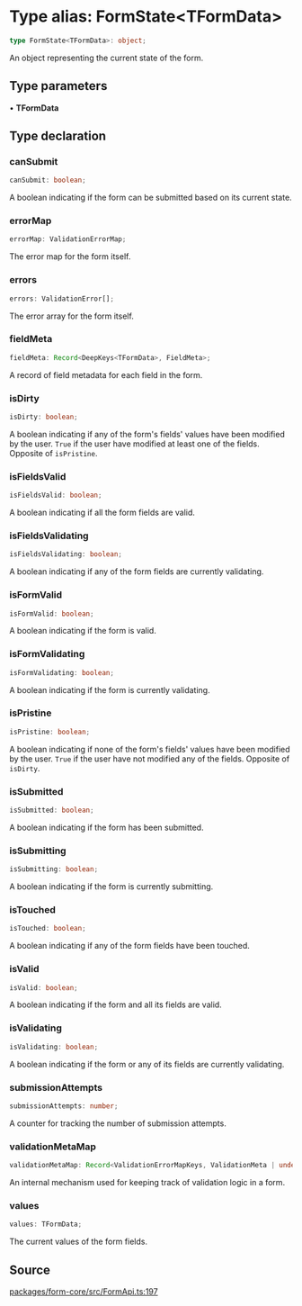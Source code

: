 # Type alias: FormState\<TFormData\>

```ts
type FormState<TFormData>: object;
```

An object representing the current state of the form.

## Type parameters

• **TFormData**

## Type declaration

### canSubmit

```ts
canSubmit: boolean;
```

A boolean indicating if the form can be submitted based on its current state.

### errorMap

```ts
errorMap: ValidationErrorMap;
```

The error map for the form itself.

### errors

```ts
errors: ValidationError[];
```

The error array for the form itself.

### fieldMeta

```ts
fieldMeta: Record<DeepKeys<TFormData>, FieldMeta>;
```

A record of field metadata for each field in the form.

### isDirty

```ts
isDirty: boolean;
```

A boolean indicating if any of the form's fields' values have been modified by the user. `True` if the user have modified at least one of the fields. Opposite of `isPristine`.

### isFieldsValid

```ts
isFieldsValid: boolean;
```

A boolean indicating if all the form fields are valid.

### isFieldsValidating

```ts
isFieldsValidating: boolean;
```

A boolean indicating if any of the form fields are currently validating.

### isFormValid

```ts
isFormValid: boolean;
```

A boolean indicating if the form is valid.

### isFormValidating

```ts
isFormValidating: boolean;
```

A boolean indicating if the form is currently validating.

### isPristine

```ts
isPristine: boolean;
```

A boolean indicating if none of the form's fields' values have been modified by the user. `True` if the user have not modified any of the fields. Opposite of `isDirty`.

### isSubmitted

```ts
isSubmitted: boolean;
```

A boolean indicating if the form has been submitted.

### isSubmitting

```ts
isSubmitting: boolean;
```

A boolean indicating if the form is currently submitting.

### isTouched

```ts
isTouched: boolean;
```

A boolean indicating if any of the form fields have been touched.

### isValid

```ts
isValid: boolean;
```

A boolean indicating if the form and all its fields are valid.

### isValidating

```ts
isValidating: boolean;
```

A boolean indicating if the form or any of its fields are currently validating.

### submissionAttempts

```ts
submissionAttempts: number;
```

A counter for tracking the number of submission attempts.

### validationMetaMap

```ts
validationMetaMap: Record<ValidationErrorMapKeys, ValidationMeta | undefined>;
```

An internal mechanism used for keeping track of validation logic in a form.

### values

```ts
values: TFormData;
```

The current values of the form fields.

## Source

[packages/form-core/src/FormApi.ts:197](https://github.com/TanStack/form/blob/19d935c69213e853289898ebd84f9d212a145038/packages/form-core/src/FormApi.ts#L197)
